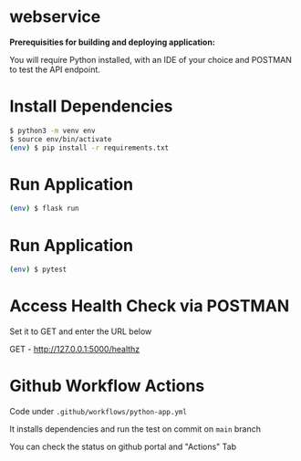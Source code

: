 # webservice
<b> Prerequisities for building and deploying application: </b>

You will require Python installed, with an IDE of your choice and POSTMAN to test the API endpoint.
# Install Dependencies

```bash
$ python3 -m venv env
$ source env/bin/activate
(env) $ pip install -r requirements.txt
```

# Run Application

```bash
(env) $ flask run
```

# Run Application

```bash
(env) $ pytest
```

# Access Health Check via POSTMAN

Set it to GET and enter the URL below

GET - http://127.0.0.1:5000/healthz

# Github Workflow Actions

Code under `.github/workflows/python-app.yml`

It installs dependencies and run the test on commit on `main` branch

You can check the status on github portal and "Actions" Tab